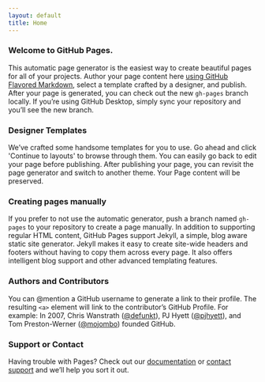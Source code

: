 ```yaml
---
layout: default
title: Home
---
```


### Welcome to GitHub Pages.

This automatic page generator is the easiest way to create beautiful pages for all of your projects. Author
    your page content here <a href="https://guides.github.com/features/mastering-markdown/">using GitHub
        Flavored Markdown</a>, select a template crafted by a designer, and publish. After your page is
    generated, you can check out the new <code>gh-pages</code> branch locally. If you’re using GitHub Desktop,
    simply sync your repository and you’ll see the new branch.

### Designer Templates

We’ve crafted some handsome templates for you to use. Go ahead and click 'Continue to layouts' to browse
    through them. You can easily go back to edit your page before publishing. After publishing your page, you
    can revisit the page generator and switch to another theme. Your Page content will be preserved.

### Creating pages manually

If you prefer to not use the automatic generator, push a branch named <code>gh-pages</code> to your
    repository to create a page manually. In addition to supporting regular HTML content, GitHub Pages support
    Jekyll, a simple, blog aware static site generator. Jekyll makes it easy to create site-wide headers and
    footers without having to copy them across every page. It also offers intelligent blog support and other
    advanced templating features.

### Authors and Contributors

You can @mention a GitHub username to generate a link to their profile. The resulting <code>&lt;a&gt;</code>
    element will link to the contributor’s GitHub Profile. For example: In 2007, Chris Wanstrath (<a
            href="https://github.com/defunkt" class="user-mention">@defunkt</a>), PJ Hyett (<a
            href="https://github.com/pjhyett" class="user-mention">@pjhyett</a>), and Tom Preston-Werner (<a
            href="https://github.com/mojombo" class="user-mention">@mojombo</a>) founded GitHub.

### Support or Contact

Having trouble with Pages? Check out our <a href="https://help.github.com/pages">documentation</a> or <a
        href="https://github.com/contact">contact support</a> and we’ll help you sort it out.
